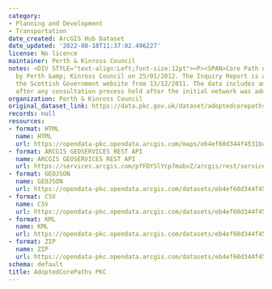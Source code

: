 ```yaml
---
category:
- Planning and Development
- Transportation
date_created: ArcGIS Hub Dataset
date_updated: '2022-08-18T11:37:02.496227'
license: No licence
maintainer: Perth & Kinross Council
notes: <DIV STYLE="text-align:Left;font-size:12pt"><P><SPAN>Core Path network adopted
  by Perth &amp; Kinross Council on 25/01/2012. The Inquiry Report is available on
  the Scottish Government website from 13/12/2011. The data includes amendments made
  after any consultation process held after the initial network was adopted.</SPAN></P></DIV>
organization: Perth & Kinross Council
original_dataset_link: https://data.pkc.gov.uk/dataset/adoptedcorepaths-pkc
records: null
resources:
- format: HTML
  name: HTML
  url: https://opendata-pkc.opendata.arcgis.com/maps/eb4ef60d344f4531ba2c628686e6cb15_0
- format: ARCGIS GEOSERVICES REST API
  name: ARCGIS GEOSERVICES REST API
  url: https://services.arcgis.com/pfFDYSlYcp7mabvZ/arcgis/rest/services/AdoptedCorePaths_PKC/FeatureServer/0
- format: GEOJSON
  name: GEOJSON
  url: https://opendata-pkc.opendata.arcgis.com/datasets/eb4ef60d344f4531ba2c628686e6cb15_0.geojson?outSR=%7B%22latestWkid%22%3A27700%2C%22wkid%22%3A27700%7D
- format: CSV
  name: CSV
  url: https://opendata-pkc.opendata.arcgis.com/datasets/eb4ef60d344f4531ba2c628686e6cb15_0.csv?outSR=%7B%22latestWkid%22%3A27700%2C%22wkid%22%3A27700%7D
- format: KML
  name: KML
  url: https://opendata-pkc.opendata.arcgis.com/datasets/eb4ef60d344f4531ba2c628686e6cb15_0.kml?outSR=%7B%22latestWkid%22%3A27700%2C%22wkid%22%3A27700%7D
- format: ZIP
  name: ZIP
  url: https://opendata-pkc.opendata.arcgis.com/datasets/eb4ef60d344f4531ba2c628686e6cb15_0.zip?outSR=%7B%22latestWkid%22%3A27700%2C%22wkid%22%3A27700%7D
schema: default
title: AdoptedCorePaths PKC
---
```

